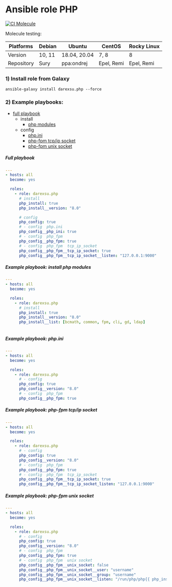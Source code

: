 # Ansible role PHP 

[![CI Molecule](https://github.com/darexsu/ansible-role-php/actions/workflows/ci.yml/badge.svg)](https://github.com/darexsu/ansible-role-php/actions/workflows/ci.yml)

Molecule testing:

| Platforms |    Debian     |    Ubuntu     |    CentOS     |  Rocky Linux |
| --------- | ------------- | ------------- | ------------- | ------------ |
|  Version  |   10, 11      | 18.04, 20.04  |     7, 8      |      8       |
| Repository |  Sury    | ppa:ondrej    | Epel, Remi    | Epel, Remi   |

### 1) Install role from Galaxy
```
ansible-galaxy install darexsu.php --force
```

### 2) Example playbooks: 
  
  - [full playbook](#full-playbook)  
    - install
      - [php modules](#example-playbook-install-php-modules) 
    - config
      - [php.ini](#example-playbook-phpini)
      - [php-fpm tcp/ip socket](#example-playbook-php-fpm-tcpip-socket)
      - [php-fpm unix socket](#example-playbook-php-fpm-unix-socket)


##### Full playbook
```yaml
---
- hosts: all
  become: yes

  roles:
    - role: darexsu.php
      # install
      php_install: true      
      php_install__version: "8.0"

      # config 
      php_config: true
      # - config  php.ini
      php_config__php_ini: true
      # - config  php_fpm 
      php_config__php_fpm: true     
      # - config  php_fpm  tcp_ip_socket
      php_config__php_fpm__tcp_ip_socket: true
      php_config__php_fpm__tcp_ip_socket__listen: "127.0.0.1:9000"

```
##### Example playbook: install php modules
```yaml
---
- hosts: all
  become: yes

  roles:
    - role: darexsu.php
      # install
      php_install: true      
      php_install__version: "8.0"
      php_install__list: [bcmath, common, fpm, cli, gd, ldap]
  
```
##### Example playbook: php.ini
```yaml
---
- hosts: all
  become: yes

  roles:
    - role: darexsu.php
      # - config
      php_config: true
      php_config__version: "8.0"
      # - config  php_fpm
      php_config__php_fpm: true
```
##### Example playbook: php-fpm tcp/ip socket
```yaml
---
- hosts: all
  become: yes

  roles:
    - role: darexsu.php
      # - config
      php_config: true
      php_config__version: "8.0"
      # - config  php_fpm
      php_config__php_fpm: true
      # - config  php_fpm  tcp_ip_socket
      php_config__php_fpm__tcp_ip_socket: true
      php_config__php_fpm__tcp_ip_socket_listen: "127.0.0.1:9000"
```
##### Example playbook: php-fpm unix socket
```yaml
---
- hosts: all
  become: yes

  roles:
    - role: darexsu.php
      # - config
      php_config: true
      php_config__version: "8.0"
      # - config  php_fpm
      php_config__php_fpm: true
      # - config  php_fpm  unix socket
      php_config__php_fpm__unix_socket: false
      php_config__php_fpm__unix_socket__user: "username"
      php_config__php_fpm__unix_socket__group: "username"
      php_config__php_fpm__unix_socket__listen: "/run/php/php{{ php_install__version }}-{{ php_config__php_fpm__unix_socket__user }}.sock"
```